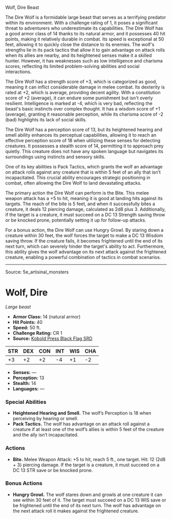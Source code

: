 <MonsterName/>Wolf, Dire</MonsterName>
<CreatureType/>Beast</CreatureType>

<summary>The Dire Wolf is a formidable large beast that serves as a terrifying predator within its environment. With a challenge rating of 1, it poses a significant threat to adventurers who underestimate its capabilities. The Dire Wolf has a good armor class of 14 thanks to its natural armor, and it possesses 40 hit points, making it relatively durable in combat. Its speed is exceptional at 50 feet, allowing it to quickly close the distance to its enemies. The wolf's strengths lie in its pack tactics that allow it to gain advantage on attack rolls when its allies are nearby, and its heightened senses make it a skilled hunter. However, it has weaknesses such as low intelligence and charisma scores, reflecting its limited problem-solving abilities and social interactions. </summary>

<detail>

The Dire Wolf has a strength score of +3, which is categorized as good, meaning it can inflict considerable damage in melee combat. Its dexterity is rated at +2, which is average, providing decent agility. With a constitution score of +2 (average), it can endure some punishment but isn't overly resilient. Intelligence is marked at -4, which is very bad, reflecting the beast's basic instincts over complex thought. It has a wisdom score of +1 (average), granting it reasonable perception, while its charisma score of -2 (bad) highlights its lack of social skills.

The Dire Wolf has a perception score of 13, but its heightened hearing and smell ability enhances its perceptual capabilities, allowing it to reach an effective perception score of 18 when utilizing these senses for detecting creatures. It possesses a stealth score of 14, permitting it to approach prey quietly. This creature does not have any spoken language but navigates its surroundings using instincts and sensory skills.

One of its key abilities is Pack Tactics, which grants the wolf an advantage on attack rolls against any creature that is within 5 feet of an ally that isn’t incapacitated. This crucial ability encourages strategic positioning in combat, often allowing the Dire Wolf to land devastating attacks.

The primary action the Dire Wolf can perform is the Bite. This melee weapon attack has a +5 to hit, meaning it is good at landing hits against its targets. The reach of the bite is 5 feet, and when it successfully bites a creature, it deals 12 piercing damage, calculated as 2d8 plus 3. Additionally, if the target is a creature, it must succeed on a DC 13 Strength saving throw or be knocked prone, potentially setting it up for follow-up attacks.

For a bonus action, the Dire Wolf can use Hungry Growl. By staring down a creature within 30 feet, the wolf forces the target to make a DC 13 Wisdom saving throw. If the creature fails, it becomes frightened until the end of its next turn, which can severely hinder the target's ability to act. Furthermore, this ability gives the wolf advantage on its next attack against the frightened creature, enabling a powerful combination of tactics in combat scenarios.</detail>



---

Source: 5e_artisinal_monsters

# Wolf, Dire

*Large beast*

- **Armor Class:** 14 (natural armor)
- **Hit Points:** 40
- **Speed:** 50 ft.
- **Challenge Rating:** CR 1
- **Source:** [Kobold Press Black Flag SRD](https://koboldpress.com/black-flag-roleplaying/)

| STR | DEX | CON | INT | WIS | CHA |
| --- | --- | --- | --- | --- | --- |
| +3 | +2 | +2 | -4 | +1 | -2 |

- **Senses:** —
- **Perception:** 13
- **Stealth:** 14
- **Languages:** —

### Special Abilities

- **Heightened Hearing and Smell.** The wolf’s Perception is 18 when perceiving by hearing or smell.
- **Pack Tactics.** The wolf has advantage on an attack roll against a creature if at least one of the wolf’s allies is within 5 feet of the creature and the ally isn’t incapacitated.

### Actions

- **Bite.** Melee Weapon Attack: +5 to hit, reach 5 ft., one target. Hit: 12 (2d8 + 3) piercing damage. If the target is a creature, it must succeed on a DC 13 STR save or be knocked prone.

### Bonus Actions

- **Hungry Growl.** The wolf stares down and growls at one creature it can see within 30 feet of it. The target must succeed on a DC 13 WIS save or be frightened until the end of its next turn. The wolf has advantage on the next attack roll it makes against the frightened creature.



